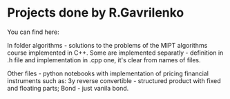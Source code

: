 # Projects done by R.Gavrilenko
You can find here:

In folder algorithms - solutions to the problems of the MIPT algorithms course implemented in C++. Some are implemented separatly - definition in .h file and implementation in .cpp one, it's clear from names of files.

Other files - python notebooks with implementation of pricing financial instruments such as:
  3y reverse convertible - structured product with fixed and floating parts;
  Bond - just vanila bond.
